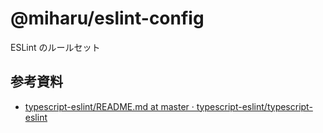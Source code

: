 # @miharu/eslint-config

ESLint のルールセット


## 参考資料

+ [typescript-eslint/README.md at master · typescript-eslint/typescript-eslint](https://github.com/typescript-eslint/typescript-eslint/blob/master/docs/getting-started/linting/README.md)
